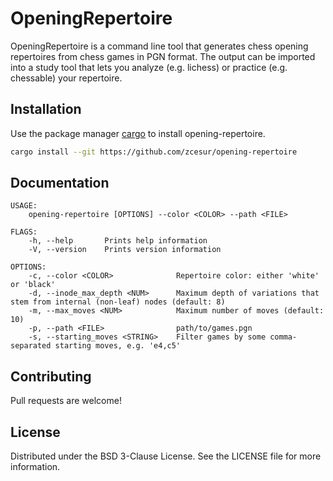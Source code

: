 OpeningRepertoire
==========

OpeningRepertoire is a command line tool that generates chess opening repertoires from chess games in PGN format. The output can be imported into a study tool that lets you analyze (e.g. lichess) or practice (e.g. chessable) your repertoire.


Installation
------------
Use the package manager [cargo](https://doc.rust-lang.org/cargo/getting-started/installation.html) to install opening-repertoire.

```bash
cargo install --git https://github.com/zcesur/opening-repertoire
```

Documentation
-------------
```
USAGE:
    opening-repertoire [OPTIONS] --color <COLOR> --path <FILE>

FLAGS:
    -h, --help       Prints help information
    -V, --version    Prints version information

OPTIONS:
    -c, --color <COLOR>              Repertoire color: either 'white' or 'black'
    -d, --inode_max_depth <NUM>      Maximum depth of variations that stem from internal (non-leaf) nodes (default: 8)
    -m, --max_moves <NUM>            Maximum number of moves (default: 10)
    -p, --path <FILE>                path/to/games.pgn
    -s, --starting_moves <STRING>    Filter games by some comma-separated starting moves, e.g. 'e4,c5'
```

Contributing
------------
Pull requests are welcome!

License
-------
Distributed under the BSD 3-Clause License. See the LICENSE file for more information.
